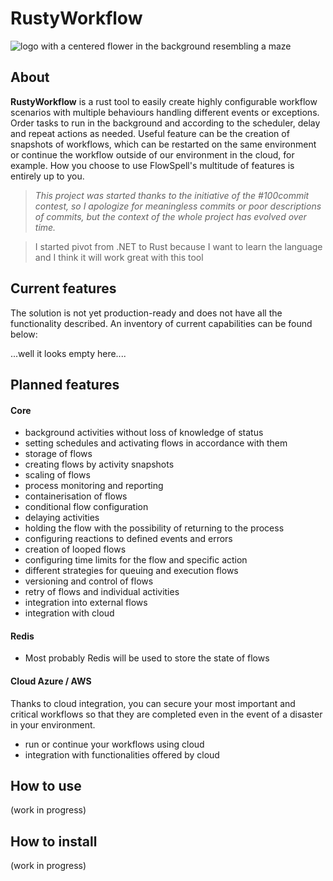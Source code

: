 # RustyWorkflow
![logo with a centered flower in the background resembling a maze](https://github.com/PiotrWalczak2001/RustyFlower/blob/main/assets/rustyflower_logo.png)

## About
**RustyWorkflow** is a rust tool to easily create highly configurable workflow scenarios with multiple behaviours handling different events or exceptions. Order tasks to run in the background and according to the scheduler, delay and repeat actions as needed. Useful feature can be the creation of snapshots of workflows, which can be restarted on the same environment or continue the workflow outside of our environment in the cloud, for example. How you choose to use FlowSpell's multitude of features is entirely up to you.

> *This project was started thanks to the initiative of the #100commit contest, so I apologize for meaningless commits or poor descriptions of commits, but the context of the whole project has evolved over time.*

> I started pivot from .NET to Rust because I want to learn the language and I think it will work great with this tool

## Current features
The solution is not yet production-ready and does not have all the functionality described.
An inventory of current capabilities can be found below:

...well it looks empty here....

## Planned features
#### Core
- background activities without loss of knowledge of status
- setting schedules and activating flows in accordance with them
- storage of flows
- creating flows by activity snapshots
- scaling of flows
- process monitoring and reporting
- containerisation of flows
- conditional flow configuration
- delaying activities
- holding the flow with the possibility of returning to the process
- configuring reactions to defined events and errors
- creation of looped flows
- configuring time limits for the flow and specific action
- different strategies for queuing and execution flows
- versioning and control of flows
- retry of flows and individual activities
- integration into external flows
- integration with cloud

#### Redis
- Most probably Redis will be used to store the state of flows

#### Cloud Azure / AWS
Thanks to cloud integration, you can secure your most important and critical workflows so that they are completed even in the event of a disaster in your environment.

- run or continue your workflows using cloud
- integration with functionalities offered by cloud

## How to use
(work in progress)

## How to install
(work in progress)
